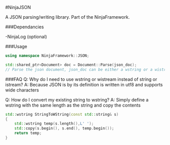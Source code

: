 #NinjaJSON

A JSON parsing/writing library. Part of the NinjaFramework.

###Dependancies

-NinjaLog (optional)

###Usage

```c++
using namespace NinjaFramework::JSON;

std::shared_ptr<Document> doc = Document::Parse(json_doc);
// Parse the json document, json_doc can be either a wstring or a wistream


```

###FAQ
Q: Why do I need to use wstring or wistream instead of string or istream?
A: Because JSON is by its definition is written in utf8 and supports wide characters

Q: How do I convert my existing string to wstring?
A: Simply define a wstring with the same length as the string and copy the contents
```c++
std::wstring StringToWString(const std::string& s)
{
    std::wstring temp(s.length(),L' ');
    std::copy(s.begin(), s.end(), temp.begin());
    return temp; 
}
```
